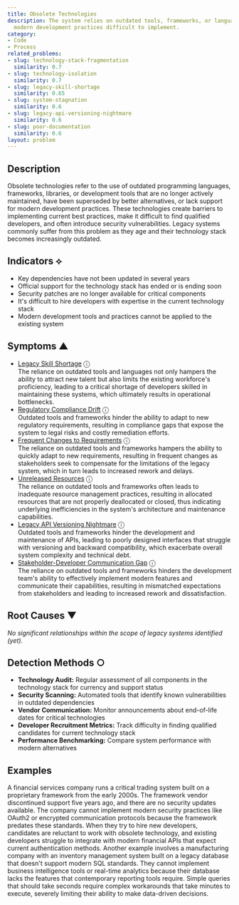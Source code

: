 ```yaml
---
title: Obsolete Technologies
description: The system relies on outdated tools, frameworks, or languages that make
  modern development practices difficult to implement.
category:
- Code
- Process
related_problems:
- slug: technology-stack-fragmentation
  similarity: 0.7
- slug: technology-isolation
  similarity: 0.7
- slug: legacy-skill-shortage
  similarity: 0.65
- slug: system-stagnation
  similarity: 0.6
- slug: legacy-api-versioning-nightmare
  similarity: 0.6
- slug: poor-documentation
  similarity: 0.6
layout: problem
---
```


## Description

Obsolete technologies refer to the use of outdated programming languages, frameworks, libraries, or development tools that are no longer actively maintained, have been superseded by better alternatives, or lack support for modern development practices. These technologies create barriers to implementing current best practices, make it difficult to find qualified developers, and often introduce security vulnerabilities. Legacy systems commonly suffer from this problem as they age and their technology stack becomes increasingly outdated.

## Indicators ⟡
- Key dependencies have not been updated in several years
- Official support for the technology stack has ended or is ending soon
- Security patches are no longer available for critical components
- It's difficult to hire developers with expertise in the current technology stack
- Modern development tools and practices cannot be applied to the existing system

## Symptoms ▲
- [Legacy Skill Shortage](legacy-skill-shortage.md) <span class="info-tooltip" title="Confidence: 0.606, Strength: 0.888">ⓘ</span>
<br/>  The reliance on outdated tools and languages not only hampers the ability to attract new talent but also limits the existing workforce's proficiency, leading to a critical shortage of developers skilled in maintaining these systems, which ultimately results in operational bottlenecks.
- [Regulatory Compliance Drift](regulatory-compliance-drift.md) <span class="info-tooltip" title="Confidence: 0.561, Strength: 0.867">ⓘ</span>
<br/>  Outdated tools and frameworks hinder the ability to adapt to new regulatory requirements, resulting in compliance gaps that expose the system to legal risks and costly remediation efforts.
- [Frequent Changes to Requirements](frequent-changes-to-requirements.md) <span class="info-tooltip" title="Confidence: 0.467, Strength: 0.727">ⓘ</span>
<br/>  The reliance on outdated tools and frameworks hampers the ability to quickly adapt to new requirements, resulting in frequent changes as stakeholders seek to compensate for the limitations of the legacy system, which in turn leads to increased rework and delays.
- [Unreleased Resources](unreleased-resources.md) <span class="info-tooltip" title="Confidence: 0.390, Strength: 0.685">ⓘ</span>
<br/>  The reliance on outdated tools and frameworks often leads to inadequate resource management practices, resulting in allocated resources that are not properly deallocated or closed, thus indicating underlying inefficiencies in the system's architecture and maintenance capabilities.
- [Legacy API Versioning Nightmare](legacy-api-versioning-nightmare.md) <span class="info-tooltip" title="Confidence: 0.386, Strength: 0.874">ⓘ</span>
<br/>  Outdated tools and frameworks hinder the development and maintenance of APIs, leading to poorly designed interfaces that struggle with versioning and backward compatibility, which exacerbate overall system complexity and technical debt.
- [Stakeholder-Developer Communication Gap](stakeholder-developer-communication-gap.md) <span class="info-tooltip" title="Confidence: 0.314, Strength: 0.702">ⓘ</span>
<br/>  The reliance on outdated tools and frameworks hinders the development team's ability to effectively implement modern features and communicate their capabilities, resulting in mismatched expectations from stakeholders and leading to increased rework and dissatisfaction.

## Root Causes ▼

*No significant relationships within the scope of legacy systems identified (yet).*

## Detection Methods ○
- **Technology Audit:** Regular assessment of all components in the technology stack for currency and support status
- **Security Scanning:** Automated tools that identify known vulnerabilities in outdated dependencies
- **Vendor Communication:** Monitor announcements about end-of-life dates for critical technologies
- **Developer Recruitment Metrics:** Track difficulty in finding qualified candidates for current technology stack
- **Performance Benchmarking:** Compare system performance with modern alternatives

## Examples

A financial services company runs a critical trading system built on a proprietary framework from the early 2000s. The framework vendor discontinued support five years ago, and there are no security updates available. The company cannot implement modern security practices like OAuth2 or encrypted communication protocols because the framework predates these standards. When they try to hire new developers, candidates are reluctant to work with obsolete technology, and existing developers struggle to integrate with modern financial APIs that expect current authentication methods. Another example involves a manufacturing company with an inventory management system built on a legacy database that doesn't support modern SQL standards. They cannot implement business intelligence tools or real-time analytics because their database lacks the features that contemporary reporting tools require. Simple queries that should take seconds require complex workarounds that take minutes to execute, severely limiting their ability to make data-driven decisions.
